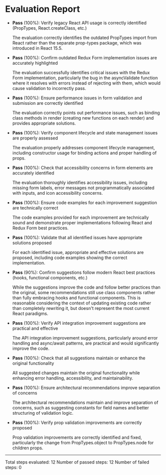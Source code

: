 # Evaluation Report

- **Pass** (100%): Verify legacy React API usage is correctly identified (PropTypes, React.createClass, etc.)
  
  The evaluation correctly identifies the outdated PropTypes import from React rather than the separate prop-types package, which was introduced in React 15.5.

- **Pass** (100%): Confirm outdated Redux Form implementation issues are accurately highlighted
  
  The evaluation successfully identifies critical issues with the Redux Form implementation, particularly the bug in the asyncValidate function where it resolves with errors instead of rejecting with them, which would cause validation to incorrectly pass.

- **Pass** (100%): Ensure performance issues in form validation and submission are correctly identified
  
  The evaluation correctly points out performance issues, such as binding class methods in render (creating new functions on each render) and provides appropriate solutions.

- **Pass** (100%): Verify component lifecycle and state management issues are properly assessed
  
  The evaluation properly addresses component lifecycle management, including constructor usage for binding actions and proper handling of props.

- **Pass** (100%): Check that accessibility concerns in form elements are accurately identified
  
  The evaluation thoroughly identifies accessibility issues, including missing form labels, error messages not programmatically associated with inputs, and icon accessibility concerns.

- **Pass** (100%): Ensure code examples for each improvement suggestion are technically correct
  
  The code examples provided for each improvement are technically sound and demonstrate proper implementations following React and Redux Form best practices.

- **Pass** (100%): Validate that all identified issues have appropriate solutions proposed
  
  For each identified issue, appropriate and effective solutions are proposed, including code examples showing the correct implementation.

- **Pass** (90%): Confirm suggestions follow modern React best practices (hooks, functional components, etc.)
  
  While the suggestions improve the code and follow better practices than the original, some recommendations still use class components rather than fully embracing hooks and functional components. This is reasonable considering the context of updating existing code rather than completely rewriting it, but doesn't represent the most current React paradigms.

- **Pass** (100%): Verify API integration improvement suggestions are practical and effective
  
  The API integration improvement suggestions, particularly around error handling and async/await patterns, are practical and would significantly improve the code.

- **Pass** (100%): Check that all suggestions maintain or enhance the original functionality
  
  All suggested changes maintain the original functionality while enhancing error handling, accessibility, and maintainability.

- **Pass** (100%): Ensure architectural recommendations improve separation of concerns
  
  The architectural recommendations maintain and improve separation of concerns, such as suggesting constants for field names and better structuring of validation logic.

- **Pass** (100%): Verify prop validation improvements are correctly proposed
  
  Prop validation improvements are correctly identified and fixed, particularly the change from PropTypes.object to PropTypes.node for children props.

---

Total steps evaluated: 12
Number of passed steps: 12
Number of failed steps: 0